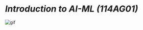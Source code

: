 
# *Introduction to AI-ML (114AG01)*

![gif](https://www.livewireindia.com/blog/wp-content/uploads/2019/06/1_37ABKi4XeHkEWHxlF3LIog.gif)

